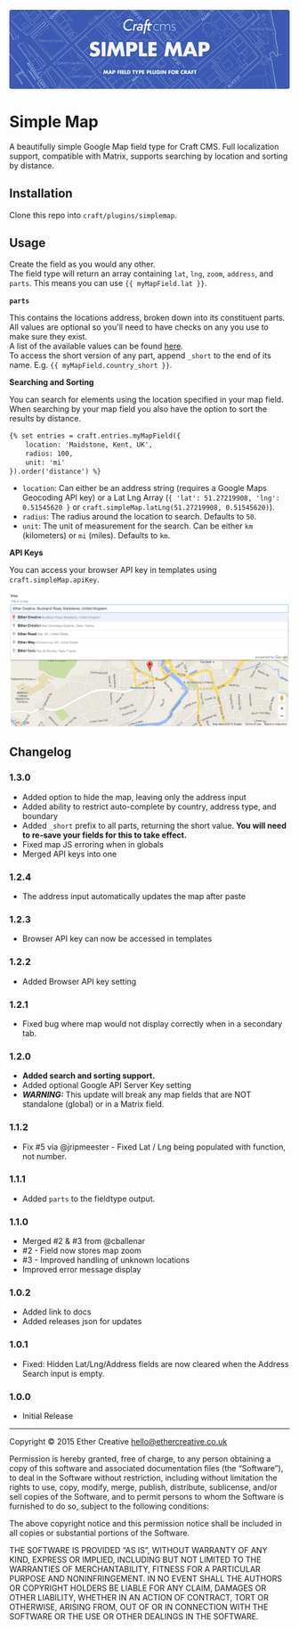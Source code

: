![Simple Map](resources/banner.jpg)

# Simple Map
A beautifully simple Google Map field type for Craft CMS. Full localization support, compatible with Matrix, supports 
searching by location and sorting by distance.

## Installation
Clone this repo into `craft/plugins/simplemap`.

## Usage
Create the field as you would any other.  
The field type will return an array containing `lat`, `lng`, `zoom`, `address`, and `parts`. This means you can use `{{ myMapField.lat }}`.

**`parts`**

This contains the locations address, broken down into its constituent parts. All values are optional so you'll need to have checks on any you use to make sure they exist.  
A list of the available values can be found [here](https://developers.google.com/maps/documentation/geocoding/intro#Types).  
To access the short version of any part, append `_short` to the end of its name. E.g. `{{ myMapField.country_short }}`.

**Searching and Sorting**

You can search for elements using the location specified in your map field. When searching by your map field you also have the option to sort the results by distance.

```twig
{% set entries = craft.entries.myMapField({
    location: 'Maidstone, Kent, UK',
    radius: 100,
    unit: 'mi'
}).order('distance') %}
```

- `location`: Can either be an address string (requires a Google Maps Geocoding API key) or a Lat Lng Array (`{ 'lat': 51.27219908, 'lng': 0.51545620 }` or `craft.simpleMap.latLng(51.27219908, 0.51545620)`).
- `radius`: The radius around the location to search. Defaults to `50`.
- `unit`: The unit of measurement for the search. Can be either `km` (kilometers) or `mi` (miles). Defaults to `km`.

**API Keys**

You can access your browser API key in templates using `craft.simpleMap.apiKey`.

![How it looks](resources/preview.png)

## Changelog

### 1.3.0
- Added option to hide the map, leaving only the address input
- Added ability to restrict auto-complete by country, address type, and boundary
- Added `_short` prefix to all parts, returning the short value. **You will need to re-save your fields for this to take effect.**
- Fixed map JS erroring when in globals
- Merged API keys into one

### 1.2.4
- The address input automatically updates the map after paste

### 1.2.3
- Browser API key can now be accessed in templates

### 1.2.2
- Added Browser API key setting

### 1.2.1
- Fixed bug where map would not display correctly when in a secondary tab.

### 1.2.0
- **Added search and sorting support.**
- Added optional Google API Server Key setting
- **_WARNING:_** This update will break any map fields that are NOT standalone (global) or in a Matrix field.

### 1.1.2
- Fix \#5 via @jripmeester - Fixed Lat / Lng being populated with function, not number.

### 1.1.1
- Added `parts` to the fieldtype output.

### 1.1.0
- Merged \#2 & \#3 from @cballenar
- \#2 - Field now stores map zoom
- \#3 - Improved handling of unknown locations
- Improved error message display

### 1.0.2
- Added link to docs
- Added releases json for updates

### 1.0.1
- Fixed: Hidden Lat/Lng/Address fields are now cleared when the Address Search input is empty.

### 1.0.0
- Initial Release

---
  
Copyright © 2015 Ether Creative <hello@ethercreative.co.uk>

Permission is hereby granted, free of charge, to any person obtaining a copy of this software and associated documentation files (the “Software”), to deal in the Software without restriction, including without limitation the rights to use, copy, modify, merge, publish, distribute, sublicense, and/or sell copies of the Software, and to permit persons to whom the Software is furnished to do so, subject to the following conditions:

The above copyright notice and this permission notice shall be included in all copies or substantial portions of the Software.

THE SOFTWARE IS PROVIDED “AS IS”, WITHOUT WARRANTY OF ANY KIND, EXPRESS OR IMPLIED, INCLUDING BUT NOT LIMITED TO THE WARRANTIES OF MERCHANTABILITY, FITNESS FOR A PARTICULAR PURPOSE AND NONINFRINGEMENT. IN NO EVENT SHALL THE AUTHORS OR COPYRIGHT HOLDERS BE LIABLE FOR ANY CLAIM, DAMAGES OR OTHER LIABILITY, WHETHER IN AN ACTION OF CONTRACT, TORT OR OTHERWISE, ARISING FROM, OUT OF OR IN CONNECTION WITH THE SOFTWARE OR THE USE OR OTHER DEALINGS IN THE SOFTWARE.